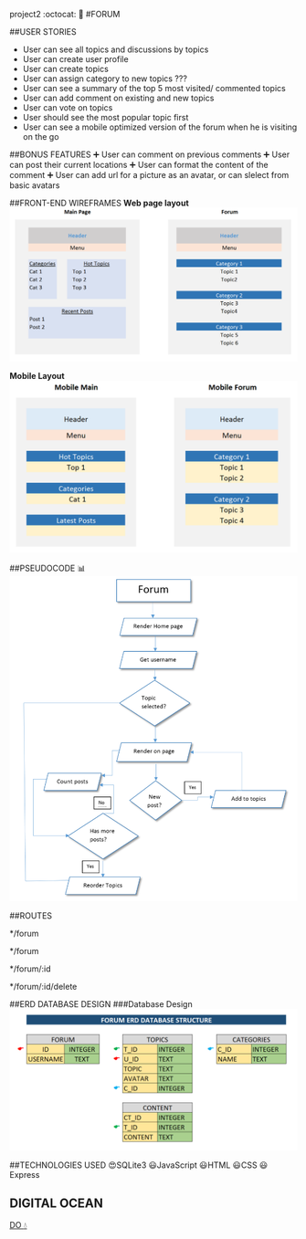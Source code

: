 project2 :octocat: :thought_balloon:
#FORUM


##USER STORIES
* User can see all topics and discussions by topics
* User can create user profile
* User can create topics
* User can assign category to new topics ???
* User can see a summary of the top 5 most visited/ commented topics
* User can add comment on existing and new topics
* User can vote on topics
* User should see the most popular topic first
* User can see a mobile optimized version of the forum when he is visiting on the go

##BONUS FEATURES
:heavy_plus_sign: User can comment on previous comments
:heavy_plus_sign: User can post their current locations
:heavy_plus_sign: User can format the content of the comment
:heavy_plus_sign: User can add url for a picture as an avatar, or can slelect from basic avatars


##FRONT-END WIREFRAMES
**Web page layout**
![web](image/web.png)

**Mobile Layout**
![mobile](image/mobile.png)


##PSEUDOCODE :bar_chart:
![pseudo](image/code.png)

##ROUTES

*/forum

*/forum

*/forum/:id

*/forum/:id/delete


##ERD DATABASE DESIGN
###Database Design
![ERD](image/erd.png)



##TECHNOLOGIES USED
:heart_eyes:SQLite3
:smiley:JavaScript
:smiley:HTML
:smiley:CSS
:smiley:Express

## DIGITAL OCEAN
[DO :droplet:](http://github.com)
